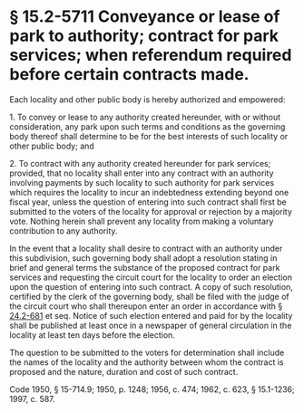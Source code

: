 # § 15.2-5711 Conveyance or lease of park to authority; contract for park services; when referendum required before certain contracts made.

<p>Each locality and other public body is hereby authorized and empowered:</p><p>1. To convey or lease to any authority created hereunder, with or without consideration, any park upon such terms and conditions as the governing body thereof shall determine to be for the best interests of such locality or other public body; and</p><p>2. To contract with any authority created hereunder for park services; provided, that no locality shall enter into any contract with an authority involving payments by such locality to such authority for park services which requires the locality to incur an indebtedness extending beyond one fiscal year, unless the question of entering into such contract shall first be submitted to the voters of the locality for approval or rejection by a majority vote. Nothing herein shall prevent any locality from making a voluntary contribution to any authority.</p><p>In the event that a locality shall desire to contract with an authority under this subdivision, such governing body shall adopt a resolution stating in brief and general terms the substance of the proposed contract for park services and requesting the circuit court for the locality to order an election upon the question of entering into such contract. A copy of such resolution, certified by the clerk of the governing body, shall be filed with the judge of the circuit court who shall thereupon enter an order in accordance with § <a href='http://law.lis.virginia.gov/vacode/24.2-681/'>24.2-681</a> et seq. Notice of such election entered and paid for by the locality shall be published at least once in a newspaper of general circulation in the locality at least ten days before the election.</p><p>The question to be submitted to the voters for determination shall include the names of the locality and the authority between whom the contract is proposed and the nature, duration and cost of such contract.</p><p>Code 1950, § 15-714.9; 1950, p. 1248; 1956, c. 474; 1962, c. 623, § 15.1-1236; 1997, c. 587.</p>